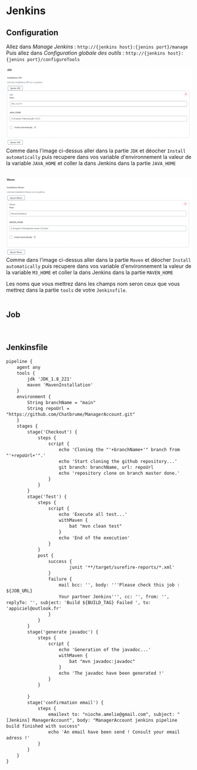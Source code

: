 # Jenkins

## Configuration

Allez dans _Manage Jenkins_ : `http://{jenkins host}:{jenins port}/manage`<br/>
Puis allez dans _Configuration globale des outils_ : `http://{jenkins host}:{jenins port}/configureTools`<br/>

![Jenkins conf tool jdk](images/Jenkins_conf_tool_jdk.png)<br/>
Comme dans l'image ci-dessus aller dans la partie `JDK` et déocher `Install automatically` puis recupere dans vos variable d'environnement la valeur de la variable `JAVA_HOME` et coller la dans Jenkins dans la partie `JAVA_HOME`<br/>
<br/>

![Jenkins conf tool maven](images/jenkins_conf_tool_maven.png)<br/>
Comme dans l'image ci-dessus aller dans la partie `Maven` et déocher `Install automatically` puis recupere dans vos variable d'environnement la valeur de la variable `M3_HOME` et coller la dans Jenkins dans la partie `MAVEN_HOME`<br/>

Les noms que vous mettrez dans les champs nom seron ceux que vous mettrez dans la partie `tools` de votre `Jenkinsfile`.<br/>
<br/>

## Job

<br/>

## Jenkinsfile
```jenkinsfile
pipeline {
    agent any
    tools {
        jdk 'JDK_1.8_221'
        maven 'MavenInstallation'
    }
    environment {
        String branchName = "main"
        String repoUrl = "https://github.com/Chatbrume/ManagerAccount.git"
    }
    stages {
        stage('Checkout') {
            steps {
                script {
                    echo 'Cloning the "'+branchName+'" branch from "'+repoUrl+'".'
                    echo 'Start cloning the github repository...'
                    git branch: branchName, url: repoUrl
                    echo 'repository clone on branch master done.'
                }
            }
        }
        stage('Test') {
            steps {
                script {
                    echo 'Execute all test...'
                    withMaven {
                        bat "mvn clean test"
                    }
                    echo 'End of the execution'
                }
            }
            post {
                success {
                        junit '**/target/surefire-reports/*.xml'
                }
                failure {
                    mail bcc: '', body: '''Please check this job : ${JOB_URL}
                    Your partner Jenkins''', cc: '', from: '', replyTo: '', subject: 'Build ${BUILD_TAG} Failed ', to: 'appiciel@outlook.fr'
                }
            }
        }
        stage('generate javadoc') {
            steps {
                script {
                    echo 'Generation of the javadoc...'
                    withMaven {
                        bat "mvn javadoc:javadoc"
                    }
                    echo 'The javadoc have been generated !'
                }
            }

        }
        stage('confirmation email') {
            steps {
                emailext to: "nioche.amelie@gmail.com", subject: "[Jenkins] ManagerAccount", body: "ManagerAccount jenkins pipeline build finished with success"
                echo 'An email have been send ! Consult your email adress !'
            }
        }
    }
}
```
